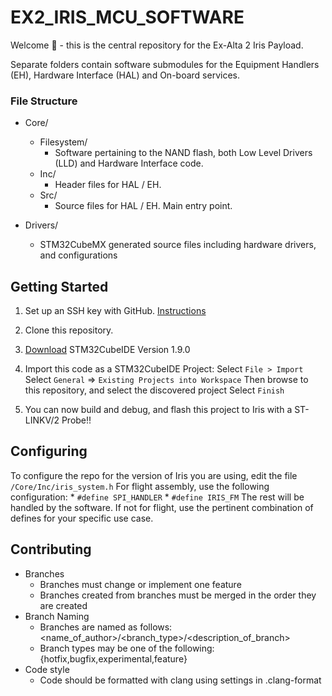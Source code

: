 # EX2_IRIS_MCU_SOFTWARE 
Welcome 👋 - this is the central repository for the Ex-Alta 2 Iris Payload. 

Separate folders contain software submodules for the Equipment Handlers (EH), Hardware Interface (HAL) and On-board services.

### File Structure
* Core/
	* Filesystem/
		* Software pertaining to the NAND flash, both Low Level Drivers (LLD) and Hardware Interface code.
	* Inc/
		* Header files for HAL / EH.
	* Src/
		* Source files for HAL / EH. Main entry point. 
		
* Drivers/
	* STM32CubeMX generated source files including hardware drivers, and configurations

## Getting Started
1. Set up an SSH key with GitHub. [Instructions](https://docs.github.com/en/github/authenticating-to-github/connecting-to-github-with-ssh/adding-a-new-ssh-key-to-your-github-account)

2. Clone this repository.

3. [Download](https://www.st.com/en/development-tools/stm32cubeide.html) STM32CubeIDE Version 1.9.0 

6. Import this code as a STM32CubeIDE Project:
	Select `File > Import`
	Select `General` =>  `Existing Projects into Workspace`
	Then browse to this repository, and select the discovered project
	Select `Finish`

7. You  can now build and debug, and flash this project to Iris with a ST-LINKV/2 Probe!!

## Configuring
To configure the repo for the version of Iris you are using, edit the file `/Core/Inc/iris_system.h`
For flight assembly, use the following configuration:
	* `#define SPI_HANDLER`
	* `#define IRIS_FM`
The rest will be handled by the software. If not for flight, use the pertinent combination of defines for your specific use case.
## Contributing

* Branches
	* Branches must change  or implement one feature
	* Branches created from branches must be merged in the order they are created
* Branch Naming
	* Branches are named as follows: <name_of_author>/<branch_type>/<description_of_branch>
	* Branch types may be one of the following: {hotfix,bugfix,experimental,feature} 
* Code style
	* Code should be formatted with clang using settings in .clang-format

